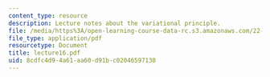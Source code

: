 ```yaml
---
content_type: resource
description: Lecture notes about the variational principle.
file: /media/https%3A/open-learning-course-data-rc.s3.amazonaws.com/22-615-mhd-theory-of-fusion-systems-spring-2007/8cdfc4d94a61aa60d91bc02046597130_lecture16.pdf
file_type: application/pdf
resourcetype: Document
title: lecture16.pdf
uid: 8cdfc4d9-4a61-aa60-d91b-c02046597130
---
```


